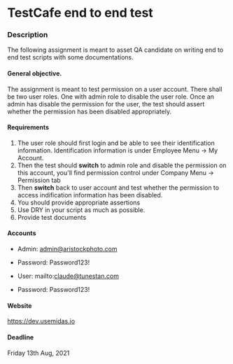 # TestCafe end to end test

### Description 

The following assignment is meant to asset QA candidate on writing end to end test scripts with some documentations.

#### General objective.

The assignment is meant to test permission on a user account. There shall be two user roles. One with admin role to disable the user role. 
Once an admin has disable the permission for the user, the test should assert whether the permission has been disabled appropriately. 


#### Requirements

1. The user role should first login and be able to see their identification information. Identification information is under Employee Menu -> My Account.
2. Then the test should **switch** to admin role and disable the permission on this account, you'll find permission control under Company Menu -> Permission tab 
3. Then **switch** back to user account and test whether the permission to access indification information has been disabled.
4. You should provide appropriate assertions
5. Use DRY in your script as much as possible. 
6. Provide test documents

#### Accounts

- Admin: admin@aristockphoto.com
- Password: Password123!

- User: mailto:claude@tunestan.com
- Password: Password123!


#### Website

https://dev.usemidas.io

#### Deadline 

Friday 13th Aug, 2021

